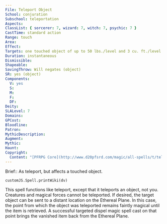 ```yaml
---
File: Teleport Object
School: conjuration
Subschool: teleportation
Aspects: 
ClassList: { sorcerer: 7, wizard: 7, witch: 7, psychic: 7 }
CastTime: standard action
Range: touch
Area: 
Effect: 
Targets: one touched object of up to 50 lbs./level and 3 cu. ft./level
Duration: instantaneous
Dismissible: 
Shapeable: 
SavingThrow: Will negates (object)
SR: yes (object)
Components:
  V: yes
  S: 
  M: 
  F: 
  DF: 
Deity: 
SLALevel: 7
Domains: 
GPCost: 
Bloodline: 
Patron: 
MythicDescription: 
Augment: 
Mythic: 
Haunt: 
Copyright:
  Content: "[PFRPG Core](http://www.d20pfsrd.com/magic/all-spells/t/teleport-object)"
---
```

Brief:: As teleport, but affects a touched object.

```dataviewjs
customJS.Spell.printWiki(dv)
```

This spell functions like teleport, except that it teleports an object, not you. Creatures and magical forces cannot be teleported.  If desired, the target object can be sent to a distant location on the Ethereal Plane. In this case, the point from which the object was teleported remains faintly magical until the item is retrieved. A successful targeted dispel magic spell cast on that point brings the vanished item back from the Ethereal Plane.
